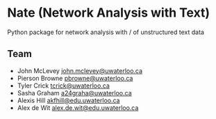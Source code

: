 # Nate (**N**etwork **A**nalysis with **Te**xt)

Python package for network analysis with / of unstructured text data

## Team 

* John McLevey <john.mclevey@uwaterloo.ca>     
* Pierson Browne <pbrowne@uwaterloo.ca>       
* Tyler Crick <tcrick@uwaterloo.ca>    
* Sasha Graham <a24graha@uwaterloo.ca>    
* Alexis Hill <akfhill@edu.uwaterloo.ca>    
* Alex de Wit <alex.de.wit@edu.uwaterloo.ca>     
